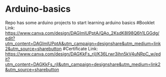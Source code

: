 # Arduino-basics
Repo has some arduino projects to start learning arduino basics
#Booklet Link:
https://www.canva.com/design/DAGImlUPptA/QAo_2KsdK8I98Q6h1LGGdg/edit?utm_content=DAGImlUPptA&utm_campaign=designshare&utm_medium=link2&utm_source=sharebutton
#Certificate Link:
https://www.canva.com/design/DAGKkFs_rjI/K36Lrwr3ihn5kV4uNRpC_w/edit?utm_content=DAGKkFs_rjI&utm_campaign=designshare&utm_medium=link2&utm_source=sharebutton
